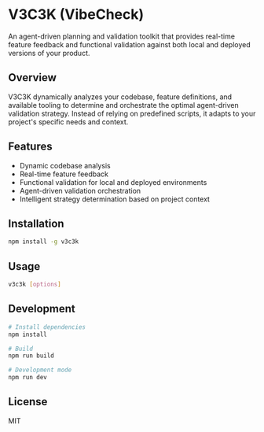 # V3C3K (VibeCheck)

An agent-driven planning and validation toolkit that provides real-time feature feedback and functional validation against both local and deployed versions of your product.

## Overview

V3C3K dynamically analyzes your codebase, feature definitions, and available tooling to determine and orchestrate the optimal agent-driven validation strategy. Instead of relying on predefined scripts, it adapts to your project's specific needs and context.

## Features

- Dynamic codebase analysis
- Real-time feature feedback
- Functional validation for local and deployed environments
- Agent-driven validation orchestration
- Intelligent strategy determination based on project context

## Installation

```bash
npm install -g v3c3k
```

## Usage

```bash
v3c3k [options]
```

## Development

```bash
# Install dependencies
npm install

# Build
npm run build

# Development mode
npm run dev
```

## License

MIT 